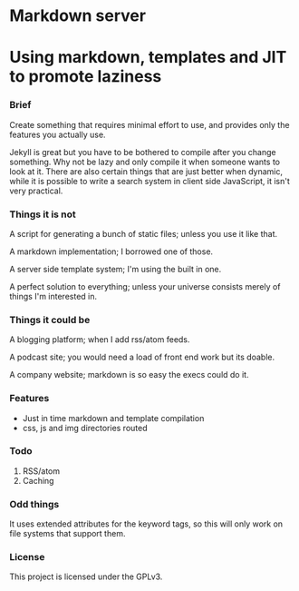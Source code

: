 # Markdown server
# Using markdown, templates and JIT to promote laziness

### Brief
Create something that requires minimal effort to use, and provides only the features you actually use.

Jekyll is great but you have to be bothered to compile after you change something. Why not be lazy and only compile it when someone wants to look at it. There are also certain things that are just better when dynamic, while it is possible to write a search system in client side JavaScript, it isn't very practical.

### Things it is not
A script for generating a bunch of static files; unless you use it like that.

A markdown implementation; I borrowed one of those.

A server side template system; I'm using the built in one.

A perfect solution to everything; unless your universe consists merely of things I'm interested in.

### Things it could be
A blogging platform; when I add rss/atom feeds.

A podcast site; you would need a load of front end work but its doable.

A company website; markdown is so easy the execs could do it.

### Features

- Just in time markdown and template compilation
- css, js and img directories routed

### Todo

1. RSS/atom
2. Caching

### Odd things
It uses extended attributes for the keyword tags, so this will only work on file systems that support them.

### License

This project is licensed under the GPLv3. 
